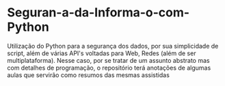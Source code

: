 # Seguran-a-da-Informa-o-com-Python
Utilização do Python para a segurança dos dados, por sua simplicidade de script, além de várias API's voltadas para Web, Redes (além de ser multiplataforma). Nesse caso, por se tratar de um assunto abstrato mas com detalhes de programação, o repositório terá anotações de algumas aulas que servirão como resumos das mesmas assistidas 
